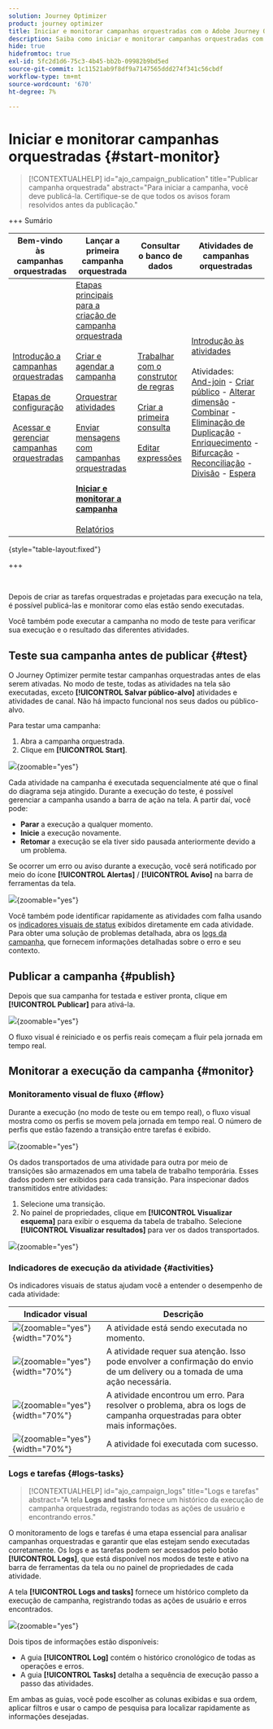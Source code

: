 ```yaml
---
solution: Journey Optimizer
product: journey optimizer
title: Iniciar e monitorar campanhas orquestradas com o Adobe Journey Optimizer
description: Saiba como iniciar e monitorar campanhas orquestradas com o Adobe Journey Optimizer.
hide: true
hidefromtoc: true
exl-id: 5fc2d1d6-75c3-4b45-bb2b-09982b9bd5ed
source-git-commit: 1c11521ab9f8df9a7147565ddd274f341c56cbdf
workflow-type: tm+mt
source-wordcount: '670'
ht-degree: 7%

---
```


# Iniciar e monitorar campanhas orquestradas {#start-monitor}

>[!CONTEXTUALHELP]
>id="ajo_campaign_publication"
>title="Publicar campanha orquestrada"
>abstract="Para iniciar a campanha, você deve publicá-la. Certifique-se de que todos os avisos foram resolvidos antes da publicação."

+++ Sumário

| Bem-vindo às campanhas orquestradas | Lançar a primeira campanha orquestrada | Consultar o banco de dados | Atividades de campanhas orquestradas |
|---|---|---|---|
| [Introdução a campanhas orquestradas](gs-orchestrated-campaigns.md)<br/><br/>[Etapas de configuração](configuration-steps.md)<br/><br/>[Acessar e gerenciar campanhas orquestradas](access-manage-orchestrated-campaigns.md) | [Etapas principais para a criação de campanha orquestrada](gs-campaign-creation.md)<br/><br/>[Criar e agendar a campanha](create-orchestrated-campaign.md)<br/><br/>[Orquestrar atividades](orchestrate-activities.md)<br/><br/>[Enviar mensagens com campanhas orquestradas](send-messages.md)<br/><br/><b>[Iniciar e monitorar a campanha](start-monitor-campaigns.md)</b><br/><br/>[Relatórios](reporting-campaigns.md) | [Trabalhar com o construtor de regras](orchestrated-rule-builder.md)<br/><br/>[Criar a primeira consulta](build-query.md)<br/><br/>[Editar expressões](edit-expressions.md) | [Introdução às atividades](activities/about-activities.md)<br/><br/>Atividades:<br/>[And-join](activities/and-join.md) - [Criar público](activities/build-audience.md) - [Alterar dimensão](activities/change-dimension.md) - [Combinar](activities/combine.md) - [Eliminação de Duplicação](activities/deduplication.md) - [Enriquecimento](activities/enrichment.md) - [Bifurcação](activities/fork.md) - [Reconciliação](activities/reconciliation.md) - [Divisão](activities/split.md) - [Espera](activities/wait.md) |

{style="table-layout:fixed"}

+++

<br/>

Depois de criar as tarefas orquestradas e projetadas para execução na tela, é possível publicá-las e monitorar como elas estão sendo executadas.

Você também pode executar a campanha no modo de teste para verificar sua execução e o resultado das diferentes atividades.

## Teste sua campanha antes de publicar {#test}

O Journey Optimizer permite testar campanhas orquestradas antes de elas serem ativadas. No modo de teste, todas as atividades na tela são executadas, exceto **[!UICONTROL Salvar público-alvo]** atividades e atividades de canal. Não há impacto funcional nos seus dados ou público-alvo.

Para testar uma campanha:

1. Abra a campanha orquestrada.
2. Clique em **[!UICONTROL Start]**.

![](assets/campaign-start.png){zoomable="yes"}

Cada atividade na campanha é executada sequencialmente até que o final do diagrama seja atingido. Durante a execução do teste, é possível gerenciar a campanha usando a barra de ação na tela. A partir daí, você pode:

* **Parar** a execução a qualquer momento.
* **Inicie** a execução novamente.
* **Retomar** a execução se ela tiver sido pausada anteriormente devido a um problema.

Se ocorrer um erro ou aviso durante a execução, você será notificado por meio do ícone **[!UICONTROL Alertas]** / **[!UICONTROL Aviso]** na barra de ferramentas da tela.

![](assets/campaign-warning.png){zoomable="yes"}

Você também pode identificar rapidamente as atividades com falha usando os [indicadores visuais de status](#activities) exibidos diretamente em cada atividade. Para obter uma solução de problemas detalhada, abra os [logs da campanha](#logs-tasks), que fornecem informações detalhadas sobre o erro e seu contexto.

## Publicar a campanha {#publish}

Depois que sua campanha for testada e estiver pronta, clique em **[!UICONTROL Publicar]** para ativá-la.

![](assets/campaign-publish.png){zoomable="yes"}

O fluxo visual é reiniciado e os perfis reais começam a fluir pela jornada em tempo real.

## Monitorar a execução da campanha {#monitor}

### Monitoramento visual de fluxo {#flow}

Durante a execução (no modo de teste ou em tempo real), o fluxo visual mostra como os perfis se movem pela jornada em tempo real. O número de perfis que estão fazendo a transição entre tarefas é exibido.

![](assets/workflow-execution.png){zoomable="yes"}

Os dados transportados de uma atividade para outra por meio de transições são armazenados em uma tabela de trabalho temporária. Esses dados podem ser exibidos para cada transição. Para inspecionar dados transmitidos entre atividades:

1. Selecione uma transição.
1. No painel de propriedades, clique em **[!UICONTROL Visualizar esquema]** para exibir o esquema da tabela de trabalho. Selecione **[!UICONTROL Visualizar resultados]** para ver os dados transportados.

![](assets/transition.png){zoomable="yes"}

### Indicadores de execução da atividade {#activities}

Os indicadores visuais de status ajudam você a entender o desempenho de cada atividade:

| Indicador visual | Descrição |
|-----|------------|
| ![](assets/activity-status-pending.png){zoomable="yes"}{width="70%"} | A atividade está sendo executada no momento. |
| ![](assets/activity-status-orange.png){zoomable="yes"}{width="70%"} | A atividade requer sua atenção. Isso pode envolver a confirmação do envio de um delivery ou a tomada de uma ação necessária. |
| ![](assets/activity-status-red.png){zoomable="yes"}{width="70%"} | A atividade encontrou um erro. Para resolver o problema, abra os logs de campanha orquestradas para obter mais informações. |
| ![](assets/activity-status-green.png){zoomable="yes"}{width="70%"} | A atividade foi executada com sucesso. |

### Logs e tarefas {#logs-tasks}

>[!CONTEXTUALHELP]
>id="ajo_campaign_logs"
>title="Logs e tarefas"
>abstract="A tela **Logs and tasks** fornece um histórico da execução de campanha orquestrada, registrando todas as ações de usuário e encontrando erros."

O monitoramento de logs e tarefas é uma etapa essencial para analisar campanhas orquestradas e garantir que elas estejam sendo executadas corretamente. Os logs e as tarefas podem ser acessados pelo botão **[!UICONTROL Logs]**, que está disponível nos modos de teste e ativo na barra de ferramentas da tela ou no painel de propriedades de cada atividade.

A tela **[!UICONTROL Logs and tasks]** fornece um histórico completo da execução de campanha, registrando todas as ações de usuário e erros encontrados.

![](assets/workflow-logs.png){zoomable="yes"}

Dois tipos de informações estão disponíveis:

* A guia **[!UICONTROL Log]** contém o histórico cronológico de todas as operações e erros.
* A guia **[!UICONTROL Tasks]** detalha a sequência de execução passo a passo das atividades.

Em ambas as guias, você pode escolher as colunas exibidas e sua ordem, aplicar filtros e usar o campo de pesquisa para localizar rapidamente as informações desejadas.
